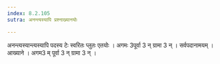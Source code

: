 ```yaml
---
index: 8.2.105
sutra: अनन्त्यस्यापि प्रश्नाख्यानयोः

---
```

 अनन्त्यस्यान्त्यस्यापि पदस्य टेः स्वरितः प्लुतः एतयोः । अगमः 3पूर्वा 3 न् ग्रामा 3 न् । सर्वपदानामयम् । आख्याने । अगम3 म् पूर्वा 3 न् ग्रामा 3 न् ।